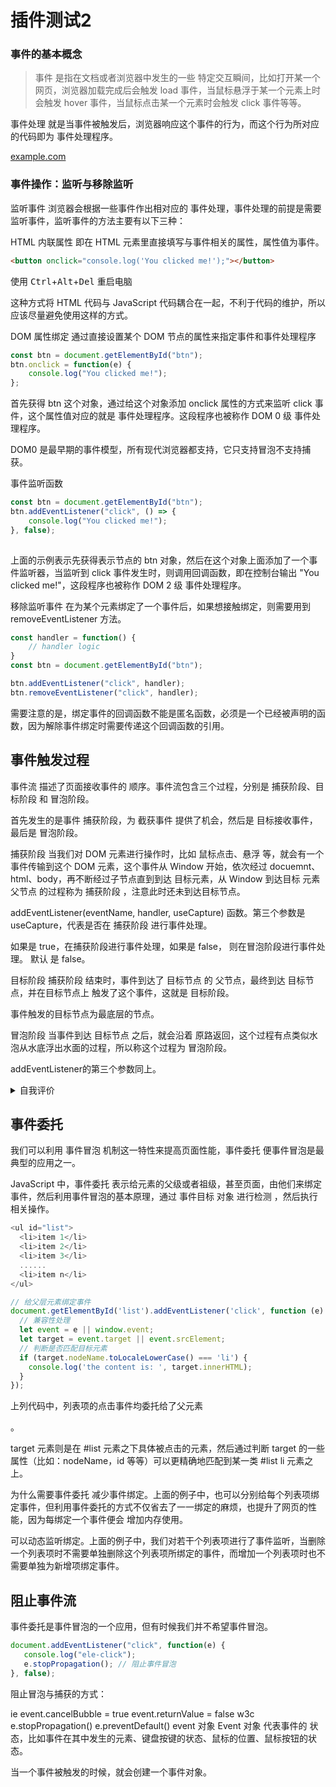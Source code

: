 # 插件测试2  <!-- {docsify-ignore-all} -->
### 事件的基本概念
> 事件 是指在文档或者浏览器中发生的一些 特定交互瞬间，比如打开某一个网页，浏览器加载完成后会触发 load 事件，当鼠标悬浮于某一个元素上时会触发 hover 事件，当鼠标点击某一个元素时会触发 click 事件等等。 

事件处理 就是当事件被触发后，浏览器响应这个事件的行为，而这个行为所对应的代码即为 事件处理程序。
<!-- [link1](/demo/ ':ignore title') -->
[example.com](https://example.com/ ':crossorgin')

### 事件操作：监听与移除监听
监听事件
浏览器会根据一些事件作出相对应的 事件处理，事件处理的前提是需要 监听事件，监听事件的方法主要有以下三种：

HTML 内联属性
即在 HTML 元素里直接填写与事件相关的属性，属性值为事件。

```html
<button onclick="console.log('You clicked me!');"></button>
```
使用 <kbd>Ctrl</kbd>+<kbd>Alt</kbd>+<kbd>Del</kbd> 重启电脑
 
这种方式将 HTML 代码与 JavaScript 代码耦合在一起，不利于代码的维护，所以应该尽量避免使用这样的方式。

DOM 属性绑定
通过直接设置某个 DOM 节点的属性来指定事件和事件处理程序

```javascript
const btn = document.getElementById("btn");
btn.onclick = function(e) {
    console.log("You clicked me!");
};
```

 
首先获得 btn 这个对象，通过给这个对象添加 onclick 属性的方式来监听 click 事件，这个属性值对应的就是 事件处理程序。这段程序也被称作 DOM 0 级 事件处理程序。

DOM0 是最早期的事件模型，所有现代浏览器都支持，它只支持冒泡不支持捕获。

事件监听函数

```javascript
const btn = document.getElementById("btn");
btn.addEventListener("click", () => {
    console.log("You clicked me!");
}, false);
 
```

上面的示例表示先获得表示节点的 btn 对象，然后在这个对象上面添加了一个事件监听器，当监听到 click 事件发生时，则调用回调函数，即在控制台输出 "You clicked me!"，这段程序也被称作 DOM 2 级 事件处理程序。

移除监听事件
在为某个元素绑定了一个事件后，如果想接触绑定，则需要用到 removeEventListener 方法。
```javascript
const handler = function() {
    // handler logic
}
const btn = document.getElementById("btn");

btn.addEventListener("click", handler);
btn.removeEventListener("click", handler);
```

 
需要注意的是，绑定事件的回调函数不能是匿名函数，必须是一个已经被声明的函数，因为解除事件绑定时需要传递这个回调函数的引用。

## 事件触发过程
事件流 描述了页面接收事件的 顺序。事件流包含三个过程，分别是 捕获阶段、目标阶段 和 冒泡阶段。

首先发生的是事件 捕获阶段，为 截获事件 提供了机会，然后是 目标接收事件，最后是 冒泡阶段。

<!-- ![logo](./_media/event.png) -->

捕获阶段
当我们对 DOM 元素进行操作时，比如 鼠标点击、悬浮 等，就会有一个事件传输到这个 DOM 元素，这个事件从 Window 开始，依次经过 docuemnt、html、body，再不断经过子节点直到到达 目标元素，从 Window 到达目标 元素父节点 的过程称为 捕获阶段 ，注意此时还未到达目标节点。

addEventListener(eventName, handler, useCapture) 函数。第三个参数是 useCapture，代表是否在 捕获阶段 进行事件处理。

如果是 true，在捕获阶段进行事件处理，如果是 false， 则在冒泡阶段进行事件处理。 默认 是 false。

目标阶段
捕获阶段 结束时，事件到达了 目标节点 的 父节点，最终到达 目标节点，并在目标节点上 触发了这个事件，这就是 目标阶段。

事件触发的目标节点为最底层的节点。

冒泡阶段
当事件到达 目标节点 之后，就会沿着 原路返回，这个过程有点类似水泡从水底浮出水面的过程，所以称这个过程为 冒泡阶段。

addEventListener的第三个参数同上。

<details>
<summary>自我评价</summary>

- abc
- bac
  - abc
  
</details>

## 事件委托
我们可以利用 事件冒泡 机制这一特性来提高页面性能，事件委托 便事件冒泡是最典型的应用之一。

JavaScript 中，事件委托 表示给元素的父级或者祖级，甚至页面，由他们来绑定事件，然后利用事件冒泡的基本原理，通过 事件目标 对象 进行检测 ，然后执行相关操作。
```javascript
<ul id="list">
  <li>item 1</li>
  <li>item 2</li>
  <li>item 3</li>
  ......
  <li>item n</li>
</ul>

// 给父层元素绑定事件
document.getElementById('list').addEventListener('click', function (e) {
  // 兼容性处理
  let event = e || window.event;
  let target = event.target || event.srcElement;
  // 判断是否匹配目标元素
  if (target.nodeName.toLocaleLowerCase() === 'li') {
    console.log('the content is: ', target.innerHTML);
  }
});
```

 
上列代码中，列表项的点击事件均委托给了父元素 <ul id="list"></ul>。

target 元素则是在 #list 元素之下具体被点击的元素，然后通过判断 target 的一些属性（比如：nodeName，id 等等）可以更精确地匹配到某一类 #list li 元素之上。

为什么需要事件委托
减少事件绑定。上面的例子中，也可以分别给每个列表项绑定事件，但利用事件委托的方式不仅省去了一一绑定的麻烦，也提升了网页的性能，因为每绑定一个事件便会 增加内存使用。

可以动态监听绑定。上面的例子中，我们对若干个列表项进行了事件监听，当删除一个列表项时不需要单独删除这个列表项所绑定的事件，而增加一个列表项时也不需要单独为新增项绑定事件。

## 阻止事件流
事件委托是事件冒泡的一个应用，但有时候我们并不希望事件冒泡。
```javascript
document.addEventListener("click", function(e) {
   console.log("ele-click");
   e.stopPropagation(); // 阻止事件冒泡
}, false);
```
 
阻止冒泡与捕获的方式：

ie
event.cancelBubble = true
event.returnValue = false
w3c
e.stopPropagation()
e.preventDefault()
event 对象
Event 对象 代表事件的 状态，比如事件在其中发生的元素、键盘按键的状态、鼠标的位置、鼠标按钮的状态。

当一个事件被触发的时候，就会创建一个事件对象。
